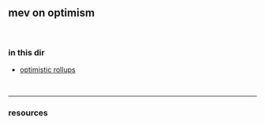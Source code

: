 ## mev on optimism

<br>

### in this dir

* [optimistic rollups](optimistic_rollups.md)




<br>

--- 

### resources
